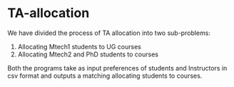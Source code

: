 # TA-allocation
We have divided the process of TA allocation into two sub-problems: 
1. Allocating Mtech1 students to UG courses
2. Allocating Mtech2 and PhD students to courses

Both the programs take as input preferences of students and Instructors in csv format and outputs a matching allocating students to courses.
